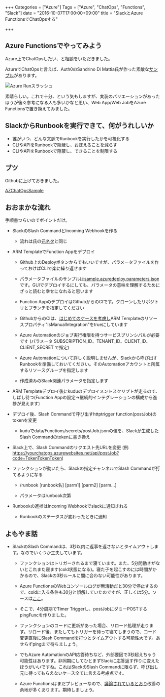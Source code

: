 +++
Categories = ["Azure"]
Tags = ["Azure", "ChatOps", "Functions", "Slack"]
date = "2016-10-07T17:00:00+09:00"
title = "SlackとAzure FunctionsでChatOpsする"

+++

## Azure Functionsでやってみよう

Azure上でChatOpsしたい、と相談をいただきました。

AzureでChatOpsと言えば、Auth0のSandrino Di Mattia氏が作った素敵な[サンプル](http://fabriccontroller.net/chatops-deploy-and-manage-complete-environments-on-azure-using-slack/)があります。

![Azure Runスラッシュ](http://fabriccontroller.net/static/chatops-how-this-works.png.pagespeed.ce.lN444drUKd.png "from fabriccontroller.net")

素晴らしい。これで十分、という気もしますが、実装のバリエーションがあったほうが後々参考になる人も多いかなと思い、Web App/Web JobをAzure Functionsで置き換えてみました。

## SlackからRunbookを実行できて、何がうれしいか

* 誰がいつ、どんな文脈でRunbookを実行したかを可視化する
* CLIやAPIをRunbookで隠蔽し、おぼえることを減らす
* CLIやAPIをRunbookで隠蔽し、できることを制限する

## ブツ

Githubに上げておきました。

[AZChatOpsSample](https://github.com/ToruMakabe/AZChatOpsSample)


## おおまかな流れ

手順書つらいのでポイントだけ。

* SlackのSlash CommandとIncoming Webhookを作る

  * 流れは氏の[元ネタ](http://fabriccontroller.net/chatops-deploy-and-manage-complete-environments-on-azure-using-slack/)と同じ

* ARM TemplateでFunction Appをデプロイ

  * Github上のDeployボタンからでもいいですが、パラメータファイルを作っておけばCLIで楽に繰り返せます

  * パラメータファイルのサンプルは[sample.azuredeploy.parameters.json](https://github.com/ToruMakabe/AZChatOpsSample/blob/master/sample.azuredeploy.parameters.json)です。GUIでデプロイするにしても、パラメータの意味を理解するためにざっと読むと幸せになれると思います

  * Function AppのデプロイはGithubからのCIです。クローンしたリポジトリとブランチを指定してください
  
  * GithubからのCIは、[はじめてのケースを考慮し](https://azure.microsoft.com/ja-jp/documentation/articles/app-service-deploy-complex-application-predictably/)ARM Templateのリソースプロパティ"IsManualIntegration"をtrueにしています

  * Azure Automationのジョブ実行権限を持つサービスプリンシパルが必要です (パラメータ SUBSCRIPTION_ID、TENANT_ID、CLIENT_ID、CLIENT_SECRET で指定)

  * Azure Automationについて詳しく説明しませんが、Slackから呼び出すRunbookを準備しておいてください。そのAutomationアカウントと所属するリソースグループを指定します

  * 作成済みのSlack関連パラメータを指定します

* ARM Templateデプロイ後にkuduのデプロイメントスクリプトが走るので、しばし待つ(Function Appの設定->継続的インテグレーションの構成から進捗が見えます)  

* デプロイ後、Slash Commandで呼び出すhttptrigger function(postJob)のtokenを変更

  * kuduでdata/Functions/secrets/postJob.jsonの値を、Slackが生成したSlash Commandのtokenに書き換え

* Slack上で、Slash Commandのリクエスト先URLを変更 (例: https://yourchatops.azurewebsites.net/api/postJob?code=TokenTokenToken)

* ファンクションが動いたら、Slackの指定チャンネルでSlash Commandが打てるようになる

  * /runbook [runbook名] [parm1] [parm2] [parm...]

  * パラメータはrunbook次第

* Runbookの進捗はIncoming Webhookでslackに通知される

  * Runbookのステータスが変わったときに通知

## よもやま話

* SlackのSlash Commandは、3秒以内に返事を返さないとタイムアウトします。なのでいくつか工夫しています。

  * ファンクションはトリガーされるまで寝ています。また、5分間動きがないとこれまた寝ます(cold状態になる)。寝た子を起こすのには時間がかかるので、Slackの3秒ルールに間に合わない可能性があります。

  * Azure FunctionsのWebコンソールログが無活動だと30分で停止するので、coldに入る条件も30分と誤解していたのですが、正しくは5分。ソースは[ここ](https://github.com/Azure/azure-webjobs-sdk-script/issues/529)。

  * そこで、4分周期でTimer Triggerし、postJobにダミーPOSTするpingFuncを作りました。

  * ファンクションのコードに更新があった場合、リロード処理が走ります。リロード後、またしてもトリガーを待って寝てしまうので、コード変更直後にSlash Commandを打つとタイムアウトする可能性大です。あせらずpingまで待ちましょう。

  * でもAzure AutomationのAPI応答待ちなど、外部要因で3秒超えちゃう可能性はあります。非同期にしてひとまずSlackに応答返す作りに変えたほうがいいですね。これはSlackのSlash Commandに限らず、呼び出し元に待ってもらえないケース全てに言える考慮点です。

  * Azure Functionsはまだプレビューなので、[議論されているとおり](https://github.com/Azure/azure-webjobs-sdk-script/issues/529)改善の余地が多くあります。期待しましょう。
